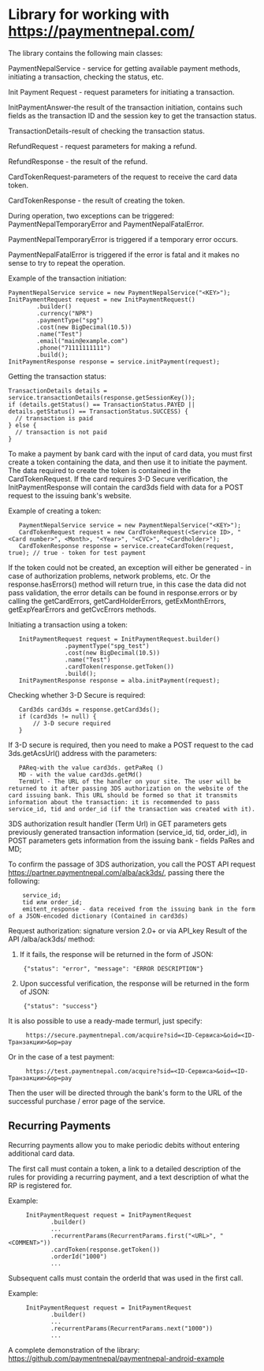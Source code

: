 Library for working with https://paymentnepal.com/
=============

The library contains the following main classes:

PaymentNepalService - service for getting available payment methods, initiating a transaction, checking the status, etc.

Init Payment Request - request parameters for initiating a transaction.

InitPaymentAnswer-the result of the transaction initiation, contains such fields as the transaction ID and the session key to get the transaction status.

TransactionDetails-result of checking the transaction status.

RefundRequest - request parameters for making a refund.

RefundResponse - the result of the refund.

CardTokenRequest-parameters of the request to receive the card data token.

CardTokenResponse - the result of creating the token.

During operation, two exceptions can be triggered: PaymentNepalTemporaryError and PaymentNepalFatalError.

PaymentNepalTemporaryError is triggered if a temporary error occurs.

PaymentNepalFatalError is triggered if the error is fatal and it makes no sense to try to repeat the operation.

Example of the transaction initiation:

    PaymentNepalService service = new PaymentNepalService("<KEY>");
    InitPaymentRequest request = new InitPaymentRequest()
            .builder()
            .currency("NPR")
            .paymentType("spg")
            .cost(new BigDecimal(10.5))
            .name("Test")
            .email("main@example.com")
            .phone("71111111111")
            .build();
    InitPaymentResponse response = service.initPayment(request);

Getting the transaction status:

    TransactionDetails details = service.transactionDetails(response.getSessionKey());
    if (details.getStatus() == TransactionStatus.PAYED || details.getStatus() == TransactionStatus.SUCCESS) {
      // transaction is paid
    } else {
      // transaction is not paid
    }

To make a payment by bank card with the input of card data, you must first create a token containing the data, and then use it to initiate the payment.
The data required to create the token is contained in the CardTokenRequest.
If the card requires 3-D Secure verification, the InitPaymentResponse will contain the card3ds field with data for a POST request to the issuing bank's website.

Example of creating a token:

       PaymentNepalService service = new PaymentNepalService("<KEY>");
       CardTokenRequest request = new CardTokenRequest(<Service ID>, "<Card number>", <Month>, "<Year>", "<CVC>", "<Cardholder>");
       CardTokenResponse response = service.createCardToken(request, true); // true - token for test payment

If the token could not be created, an exception will either be generated - in case of authorization problems, network problems, etc.
Or the response.hasErrors() method will return true, in this case the data did not pass validation, the error details
can be found in response.errors or by calling the getCardErrors, getCardHolderErrors, getExMonthErrors, getExpYearErrors and getCvcErrors methods.

Initiating a transaction using a token:

       InitPaymentRequest request = InitPaymentRequest.builder()
                    .paymentType("spg_test")
                    .cost(new BigDecimal(10.5))
                    .name("Test")
                    .cardToken(response.getToken())
                    .build();
       InitPaymentResponse response = alba.initPayment(request);

Checking whether 3-D Secure is required:

       Card3ds card3ds = response.getCard3ds();
       if (card3ds != null) {
           // 3-D secure required
       }

If 3-D secure is required, then you need to make a POST request to the cad 3ds.getAcsUrl() address with the parameters:

       PAReq-with the value card3ds. getPaReq ()
       MD - with the value card3ds.getMd()
       TermUrl - The URL of the handler on your site. The user will be returned to it after passing 3DS authorization on the website of the card issuing bank. This URL should be formed so that it transmits information about the transaction: it is recommended to pass service_id, tid and order_id (if the transaction was created with it).

3DS authorization result handler (Term Url) in GET parameters gets previously generated transaction information (service_id, tid, order_id), in POST parameters gets information from the issuing bank - fields PaRes and MD;

To confirm the passage of 3DS authorization, you call the POST API request https://partner.paymentnepal.com/alba/ack3ds/, passing there the following:

        service_id;
        tid или order_id;
        emitent_response - data received from the issuing bank in the form of a JSON-encoded dictionary (Contained in card3ds)

Request authorization: signature version 2.0+ or via API_key Result of the API /alba/ack3ds/ method:

1. If it fails, the response will be returned in the form of JSON:

        {"status": "error", "message": "ERROR DESCRIPTION"}

2. Upon successful verification, the response will be returned in the form of JSON:

        {"status": "success"}


It is also possible to use a ready-made termurl, just specify:

         https://secure.paymentnepal.com/acquire?sid=<ID-Сервиса>&oid=<ID-Транзакции>&op=pay

Or in the case of a test payment:

         https://test.paymentnepal.com/acquire?sid=<ID-Сервиса>&oid=<ID-Транзакции>&op=pay

Then the user will be directed through the bank's form to the URL of the successful purchase / error page of the service.


Recurring Payments
-------------

Recurring payments allow you to make periodic debits without entering additional card data.

The first call must contain a token, a link to a detailed description of the rules for providing a recurring payment,
and a text description of what the RP is registered for.

Example:

         InitPaymentRequest request = InitPaymentRequest
                .builder()
                ...
                .recurrentParams(RecurrentParams.first("<URL>", "<COMMENT>"))
                .cardToken(response.getToken())
                .orderId("1000")
                ...

Subsequent calls must contain the orderId that was used in the first call.

Example:

         InitPaymentRequest request = InitPaymentRequest
                .builder()
                ...
                .recurrentParams(RecurrentParams.next("1000"))
                ...

A complete demonstration of the library: https://github.com/paymentnepal/paymentnepal-android-example


